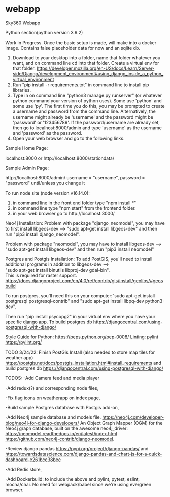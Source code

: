 # webapp
Sky360 Webapp

Python section(python version 3.9.2)

Work in Progress. Once the basic setup is made, will make into a docker image. Contains false placeholder data for now and an sqlite db. 

1. Download to your desktop into a folder, name that folder whatever you want, and on command line cd into that folder. Create a virtual env for that folder. https://developer.mozilla.org/en-US/docs/Learn/Server-side/Django/development_environment#using_django_inside_a_python_virtual_environment 
2. Run "pip install -r requirements.txt" in command line to install pip libraries.
3. Type in on command line "python3 manage.py runserver" (or whatever python command your version of python uses). Some use 'python' and some use 'py'. The first time you do this, you may be prompted to create a username and password from the command line. Alternatively, the username might already be 'username' and the password might be 'password' or '123456789'. If the password/username are already set, then go to localhost:8000/admin and type 'username' as the username and 'password' as the password.
4. Open your web browser and go to the following links.



Sample Home Page:

localhost:8000 or 
http://localhost:8000/stationdata/


Sample Admin Page:

http://localhost:8000/admin/
username = "username", password = "password" until/unless you change it


To run node site (node version v16.14.0):
1. in command line in the front end folder type "npm install *"
2. in command line type "npm start" from the frontend folder.
3. in your web browser go to http://localhost:3000/

Neo4j Installation:
Problem with package "django_neomodel", you may have to first install libgeos-dev --> "sudo apt-get install libgeos-dev" and then run "pip3 install django_neomodel".

Problem with package "neomodel", you may have to install libgeos-dev --> "sudo apt-get install libgeos-dev" and then run "pip3 install neomodel"

Postgres and Postgis Installation:
To add PostGIS, you'll need to install additional programs in addition to libgeos-dev -->  
"sudo apt-get install binutils libproj-dev gdal-bin".  
This is required for raster support.  
https://docs.djangoproject.com/en/4.0/ref/contrib/gis/install/geolibs/#geosbuild

To run postgres, you'll need this on your computer:"sudo apt-get install postgresql postgresql-contrib" and "sudo apt-get install libpq-dev python3-dev".

Then run "pip install psycopg2" in your virtual env where you have your specific django app. 
To build postgres db https://djangocentral.com/using-postgresql-with-django/



Style Guide for Python: https://peps.python.org/pep-0008/
Linting: pylint https://pylint.org/



TODO 3/24/22: 
Finish PostGis Install (also needed to store map tiles for weather app)
https://postgis.net/docs/postgis_installation.html#install_requirements
 and build postgres db https://djangocentral.com/using-postgresql-with-django/



TODOS:
-Add Camera feed and media player

-Add redux(?) and corresponding node files,

-Fix flag icons on weatherapp on index page,

-Build sample Postgres database with Postgis add-on,

-Add Neo4j sample database and models file. 
https://neo4j.com/developer-blog/neo4j-for-django-developers/ 
An Object Graph Mapper (OGM) for the Neo4j graph database, built on the awesome neo4j_driver: https://neomodel.readthedocs.io/en/latest/index.html    
https://github.com/neo4j-contrib/django-neomodel.

-Review django pandas https://pypi.org/project/django-pandas/  and  https://towardsdatascience.com/django-pandas-and-chart-js-for-a-quick-dashboard-e261bce38bee

-Add Redis store,

-Add Dockerbuild: to include the above and pylint, pytest, eslint, mocha/chai. No need for webpack/babel since we're using evergreen browser.

